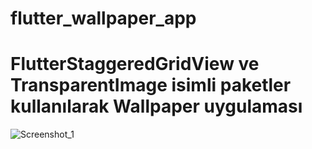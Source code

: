 # flutter_wallpaper_app


# FlutterStaggeredGridView ve TransparentImage isimli paketler kullanılarak Wallpaper uygulaması
![Screenshot_1](https://user-images.githubusercontent.com/72102532/125054085-7f52db80-e0ae-11eb-8c39-083449b73ec4.jpg)
